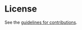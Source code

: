 # License

See the
[guidelines for contributions](https://github.com/json-web-proofs/json-web-proofs/blob/main/CONTRIBUTING.md).
